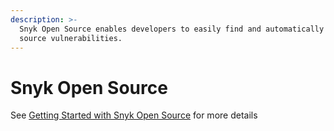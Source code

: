 ```yaml
---
description: >-
  Snyk Open Source enables developers to easily find and automatically fix open
  source vulnerabilities.
---
```


# Snyk Open Source

See [Getting Started with Snyk Open Source](https://support.snyk.io/hc/en-us/articles/360014875297-Getting-started-with-Snyk-Open-Source) for more details

